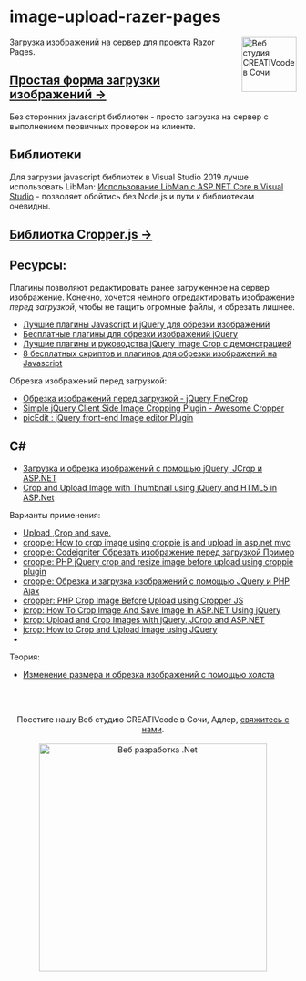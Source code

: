 # image-upload-razer-pages
[<img align="right" width="96px" title="Веб студия CREATIVcode в Сочи" src="http://creativcode.ru/img/app/logo-page.png" />](http://creativcode.ru/)
Загрузка изображений на сервер для проекта Razor Pages. 

## [Простая форма загрузки изображений →](Doc/upload.md) 
Без сторонних javascript библиотек - просто загрузка на сервер с выполнением первичных проверок на клиенте.

## Библиотеки
Для загрузки javascript библиотек в Visual Studio 2019 лучше использовать LibMan: [Использование LibMan с ASP.NET Core в Visual Studio](https://docs.microsoft.com/ru-ru/aspnet/core/client-side/libman/libman-vs?view=aspnetcore-3.1) - позволяет обойтись без Node.js и пути к библиотекам очевидны.

## [Библиотка Cropper.js →](Doc/cropper.md)  

## Ресурсы:
Плагины позволяют редактировать ранее загруженное на сервер изображение. Конечно, хочется немного отредактировать изображение *перед загрузкой*, чтобы не тащить огромные файлы, и обрезать лишнее.
* [Лучшие плагины Javascript и jQuery для обрезки изображений](https://ourcodeworld.com/articles/read/281/top-7-best-image-cropping-javascript-and-jquery-plugins)  
* [Бесплатные плагины для обрезки изображений jQuery](https://www.jqueryscript.net/tags.php?/Image%20Cropping/)  
* [Лучшие плагины и руководства jQuery Image Crop с демонстрацией](https://www.bestjquery.com/demo/jquery-crop-image-plugin/)  
* [8 бесплатных скриптов и плагинов для обрезки изображений на Javascript](https://www.webdesignerdepot.com/2018/05/8-free-javascript-image-cropping-scripts-and-plugins/)  

Обрезка изображений перед загрузкой:
* [Обрезка изображений перед загрузкой - jQuery FineCrop](https://www.jqueryscript.net/form/Crop-Images-Before-Uploading-jQuery-FineCrop.html) 
* [Simple jQuery Client Side Image Cropping Plugin - Awesome Cropper](https://www.jqueryscript.net/other/Simple-jQuery-Client-Side-Image-Cropping-Plugin-Awesome-Cropper.html)   
* [picEdit : jQuery front-end Image editor Plugin](https://github.com/andyvr/picEdit)  

## C#
* [Загрузка и обрезка изображений с помощью jQuery, JCrop и ASP.NET](https://www.mikesdotnetting.com/article/95/upload-and-crop-images-with-jquery-jcrop-and-asp-net)  
* [Crop and Upload Image with Thumbnail using jQuery and HTML5 in ASP.Net](https://www.aspsnippets.com/Articles/Crop-and-Upload-Image-with-Thumbnail-using-jQuery-and-HTML5-in-ASPNet.aspx)  

Варианты применения:
* [Upload ,Crop and save.](https://codepen.io/nakome/pen/vmKwQg)  
* [croppie: How to crop image using croppie js and upload in asp.net mvc](https://stackoverflow.com/questions/38012606/how-to-crop-image-using-croppie-js-and-upload-in-asp-net-mvc)  
* [croppie: Codeigniter Обрезать изображение перед загрузкой Пример](https://hdtuto.com/article/codeigniter-crop-image-before-upload-example)  
* [croppie: PHP jQuery crop and resize image before upload using croppie plugin](http://www.expertphp.in/article/php-jquery-crop-and-resize-image-before-upload-using-croppie-plugin)  
* [croppie: Обрезка и загрузка изображений с помощью JQuery и PHP Ajax](https://www.webslesson.info/2018/03/image-crop-and-upload-using-jquery-with-php-ajax.html)  
* [cropper: PHP Crop Image Before Upload using Cropper JS](https://www.nicesnippets.com/blog/php-crop-image-before-upload-using-cropper-js)  
* [jcrop: How To Crop Image And Save Image In ASP.NET Using jQuery](https://www.c-sharpcorner.com/blogs/how-to-crop-image-and-save-the-cropped-image-using-asp-net-jquery)  
* [jcrop: Upload and Crop Images with jQuery, JCrop and ASP.NET](https://www.mikesdotnetting.com/article/95/upload-and-crop-images-with-jquery-jcrop-and-asp-net)  
* [jcrop: How to Crop and Upload image using JQuery](https://www.sharepointcafe.net/2013/06/crop-and-upload-image-using-jquery-and-aspnet.html)  
* []()  

Теория:
* [Изменение размера и обрезка изображений с помощью холста](http://tympanus.net/codrops/2014/10/30/resizing-cropping-images-canvas/)  


<br /><br />
<p align="center">
  Посетите нашу Веб студию CREATIVcode в Сочи, Адлер</a>, <a  href="http://creativcode.ru/contact" target="_blank" >свяжитесь с нами</a>.<br /><br />
   <a  href="http://creativcode.ru" target="_blank" title="Вебстудия, " >
  <img src="http://creativcode.ru/img/app/og/webnet-1200x628.jpg" width="400" alt="Веб разработка .Net">
   </a>
</p>
